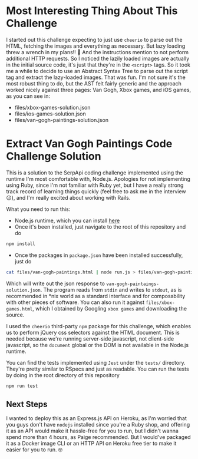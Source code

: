 # Most Interesting Thing About This Challenge

I started out this challenge expecting to just use `cheerio` to parse out the HTML, fetching the images and everything as necessary.
But lazy loading threw a wrench in my plans!! 🤕 And the instructions mention to not perform additional HTTP requests. So I noticed the lazily loaded
images are actually in the initial source code, it's just that they're in the `<script>` tags. So it took me a while to decide to use an Abstract Syntax Tree
to parse out the script tag and extract the lazy-loaded images. That was fun. I'm not sure it's the most robust thing to do, but the AST felt fairly generic
and the approach worked nicely against three pages: Van Gogh, Xbox games, and iOS games, as you can see in:

- files/xbox-games-solution.json
- files/ios-games-solution.json
- files/van-gogh-paintings-solution.json

# Extract Van Gogh Paintings Code Challenge Solution

This is a solution to the SerpApi coding challenge implemented using the runtime I'm most comfortable with, Node.js.
Apologies for not implementing using Ruby, since I'm not familiar with Ruby yet, but I have a really strong
track record of learning things quickly (feel free to ask me in the interview 😉), and I'm really excited about working with Rails.

What you need to run this:

- Node.js runtime, which you can install [here](https://nodejs.org/en/download)
- Once it's been installed, just navigate to the root of this repository and do

```bash
npm install
```

- Once the packages in `package.json` have been installed successfully, just do

```bash
cat files/van-gogh-paintings.html | node run.js > files/van-gogh-paintings-solution.json
```

Which will write out the json response to `van-gogh-paintaings-solution.json`. The program reads from `stdin` and writes
to `stdout`, as is recommended in \*nix world as a standard interface and for composability with other pieces of software.
You can also run it against `files/xbox-games.html`, which I obtained by Googling `xbox games` and downloading the source.

I used the `cheerio` third-party `npm` package for this challenge, which enables us to perform jQuery css selectors against
the HTML document. This is needed because we're running server-side javascript, not client-side javascript, so the `document` global or the DOM is not available in the Node.js runtime.

You can find the tests implemented using `Jest` under the `tests/` directory. They're pretty similar to RSpecs and just as
readable. You can run the tests by doing in the root directory of this repository

```bash
npm run test
```

## Next Steps

I wanted to deploy this as an Express.js API on Heroku, as I'm worried that you guys don't have `nodejs` installed
since you're a Ruby shop, and offering it as an API would make it hassle-free for you to run, but I didn't wanna spend more
than 4 hours, as Paige recommended. But I would've packaged it as a Docker image CLI or an HTTP API on Heroku free tier to
make it easier for you to run. 🤓
